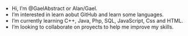- Hi, I’m @GaelAbstract or Alan/Gael.
- I’m interested in learn aobut GitHub and learn some languages.
- I’m currently learning C++, Java, Php, SQL, JavaScript, Css and HTML.
- I’m looking to collaborate on proyects to help me improve my skills. 
